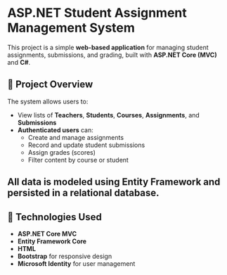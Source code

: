 # ASP.NET Student Assignment Management System

This project is a simple **web-based application** for managing student assignments, submissions, and grading, built with **ASP.NET Core (MVC)** and **C#**.

## 🧩 Project Overview

The system allows users to:

- View lists of **Teachers**, **Students**, **Courses**, **Assignments**, and **Submissions**
- **Authenticated users** can:
  - Create and manage assignments
  - Record and update student submissions
  - Assign grades (scores)
  - Filter content by course or student

All data is modeled using Entity Framework and persisted in a relational database.
---

## 🧪 Technologies Used

- **ASP.NET Core MVC**
- **Entity Framework Core**
- **HTML**
- **Bootstrap** for responsive design
- **Microsoft Identity** for user management
